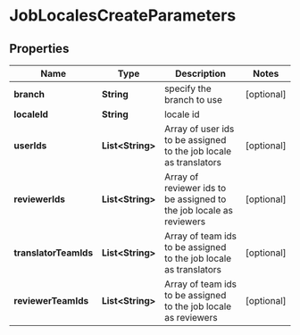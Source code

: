 

# JobLocalesCreateParameters

## Properties

Name | Type | Description | Notes
------------ | ------------- | ------------- | -------------
**branch** | **String** | specify the branch to use |  [optional]
**localeId** | **String** | locale id | 
**userIds** | **List&lt;String&gt;** | Array of user ids to be assigned to the job locale as translators |  [optional]
**reviewerIds** | **List&lt;String&gt;** | Array of reviewer ids to be assigned to the job locale as reviewers |  [optional]
**translatorTeamIds** | **List&lt;String&gt;** | Array of team ids to be assigned to the job locale as translators |  [optional]
**reviewerTeamIds** | **List&lt;String&gt;** | Array of team ids to be assigned to the job locale as reviewers |  [optional]



